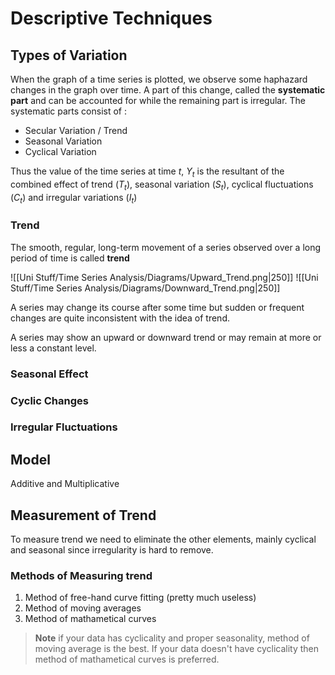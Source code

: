 # Descriptive Techniques 

## Types of Variation

When the graph of a time series is plotted, we observe some haphazard changes in the graph over time. A part of this change, called the **systematic part** and can be accounted for while the remaining part is irregular. The systematic parts consist of : 

- Secular Variation / Trend 
- Seasonal Variation 
- Cyclical Variation 

Thus the value of the time series at time $t$, $Y_t$ is the resultant of the combined effect of trend $(T_t)$, seasonal variation $(S_t)$, cyclical fluctuations $(C_t)$ and irregular variations $(I_t)$


### Trend 
The smooth, regular, long-term movement of a series observed over a long period of time is called **trend**


![[Uni Stuff/Time Series Analysis/Diagrams/Upward_Trend.png|250]] ![[Uni Stuff/Time Series Analysis/Diagrams/Downward_Trend.png|250]]

A series may change its course after some time but sudden or frequent changes are quite inconsistent with the idea of trend. 

A series may show an upward or downward trend or may remain at more or less a constant level. 

### Seasonal Effect
### Cyclic Changes 
### Irregular Fluctuations 

## Model
Additive and Multiplicative 

## Measurement of Trend 
To measure trend we need to eliminate the other elements, mainly cyclical and seasonal since irregularity is hard to remove. 

### Methods of Measuring trend 
1. Method of free-hand curve fitting (pretty much useless)
2. Method of moving averages 
3. Method of mathametical curves

> **Note** 
> if your data has cyclicality and proper seasonality, method of moving average is the best. If your data doesn't have cyclicality then method of mathametical curves is preferred. 




